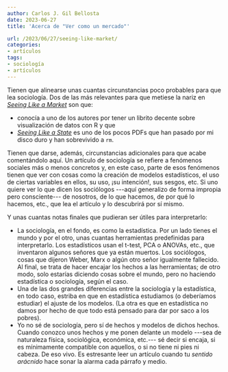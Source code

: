 ```yaml
---
author: Carlos J. Gil Bellosta
date: 2023-06-27
title: 'Acerca de "Ver como un mercado"'

url: /2023/06/27/seeing-like-market/
categories:
- artículos
tags:
- sociología
- artículos
---
```


Tienen que alinearse unas cuantas circunstancias poco probables para que lea sociología. Dos de las más relevantes para que metiese la nariz en
[_Seeing Like a Market_](https://kieranhealy.org/publications/slam/)
son que:

* conocía a uno de los autores por tener un librito decente sobre visualización de datos con R y que
* [_Seeing Like a State_](/2018/12/10/libros-y-el-indice-de-compresibilidad/) es uno de los pocos PDFs que han pasado por mi disco duro y han sobrevivido a `rm`.

Tienen que darse, además, circunstancias adicionales para que acabe comentándolo aquí. Un artículo de sociología se refiere a fenómenos sociales más o menos concretos y, en este caso, parte de esos fenómenos tienen que ver con cosas como la creación de modelos estadísticos, el uso de ciertas variables en ellos, su uso, ¡su intención!, sus sesgos, etc. Si uno quiere ver lo que dicen los sociólogos ---aquí generalizo de forma impropia pero consciente--- de nosotros, de lo que hacemos, de por qué lo hacemos, etc., que lea el artículo y lo descubrirá por sí mismo.

Y unas cuantas notas finales que pudieran ser útiles para interpretarlo:

* La sociología, en el fondo, es como la estadística. Por un lado tienes el mundo y por el otro, unas cuantas herramientas predefinidas para interpretarlo. Los estadísticos usan el t-test, PCA o ANOVAs, etc., que inventaron algunos señores que ya están muertos. Los sociólogos, cosas que dijeron Weber, Marx o algún otro señor igualmente fallecido. Al final, se trata de hacer encajar los hechos a las herramientas; de otro modo, solo estarías diciendo cosas sobre el mundo, pero no haciendo estadística o sociología, según el caso.
* Una de las dos grandes diferencias entre la sociología y la estadística, en todo caso, estriba en que en estadística estudiamos (o deberíamos estudiar) el ajuste de los modelos. (La otra es que en estadística no damos por hecho de que todo está pensado para dar por saco a los pobres).
* Yo no sé de sociología, pero sí de hechos y modelos de dichos hechos. Cuando conozco unos hechos y me ponen delante un modelo ---sea de naturaleza física, sociológica, económica, etc.--- sé decir si encaja, si es mínimamente compatible con aquellos, o si no tiene ni pies ni cabeza. De eso vivo. Es estresante leer un artículo cuando tu _sentido arácnido_ hace sonar la alarma cada párrafo y medio.



